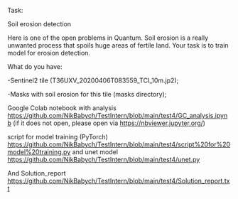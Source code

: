 Task:

Soil erosion detection

Here is one of the open problems in Quantum. Soil erosion is a really unwanted process that spoils huge areas of fertile land. Your task is to train model for erosion detection.

What do you have:

-Sentinel2 tile (T36UXV_20200406T083559_TCI_10m.jp2);

-Masks with soil erosion for this tile (masks directory);







Google Colab notebook with analysis https://github.com/NikBabych/TestIntern/blob/main/test4/GC_analysis.ipynb
(if it does not open, please open via https://nbviewer.jupyter.org/)

script for model training (PyTorch) https://github.com/NikBabych/TestIntern/blob/main/test4/script%20for%20model%20training.py and unet model  https://github.com/NikBabych/TestIntern/blob/main/test4/unet.py

And Solution_report https://github.com/NikBabych/TestIntern/blob/main/test4/Solution_report.txt
